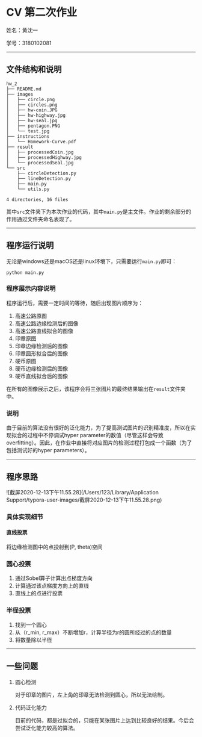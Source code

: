 # CV 第二次作业

姓名：黄沈一

学号：3180102081

---

## 文件结构和说明

```shell
hw_2
├── README.md
├── images
│   ├── circle.png
│   ├── circles.png
│   ├── hw-coin.JPG
│   ├── hw-highway.jpg
│   ├── hw-seal.jpg
│   ├── pentagon.PNG
│   └── test.jpg
├── instructions
│   └── Homework-Curve.pdf
├── result
│   ├── processedCoin.jpg
│   ├── processedHighway.jpg
│   └── processedSeal.jpg
└── src
    ├── circleDetection.py
    ├── lineDetection.py
    ├── main.py
    └── utils.py

4 directories, 16 files
```

其中`src`文件夹下为本次作业的代码，其中`main.py`是主文件。作业的剩余部分的作用通过文件夹命名表现了。

---

## 程序运行说明

无论是windows还是macOS还是linux环境下，只需要运行`main.py`即可：

```shell
python main.py
```

### 程序展示内容说明

程序运行后，需要一定时间的等待，随后出现图片顺序为：

1. 高速公路原图
2. 高速公路边缘检测后的图像
3. 高速公路直线拟合的图像
4. 印章原图
5. 印章边缘检测后的图像
6. 印章圆形拟合后的图像
7. 硬币原图
8. 硬币边缘检测后的图像
9. 硬币直线拟合后的图像

在所有的图像展示之后，该程序会将三张图片的最终结果输出在`result`文件夹中。

### 说明

由于目前的算法没有很好的泛化能力，为了提高测试图片的识别精准度，所以在实现拟合的过程中不停调试hyper parameter的数值（尽管这样会导致overfitting）。因此，在作业中直接将对应图片的检测过程打包成一个函数（为了包括测试好的hyper parameters）。

----

## 程序思路

![截屏2020-12-13下午11.55.28](/Users/123/Library/Application Support/typora-user-images/截屏2020-12-13下午11.55.28.png)

### 具体实现细节

#### 直线投票

将边缘检测图中的点投射到(P, theta)空间

### 圆心投票

1. 通过Sobel算子计算出点梯度方向
2. 计算通过该点梯度方向上的直线
3. 直线上的点进行投票

### 半径投票

1. 找到一个圆心
2. 从（r_min, r_max）不断增加r，计算半径为r的圆所经过的点的数量
3. 将数量除以半径

---

## 一些问题

1. 圆心检测

   对于印章的图片，左上角的印章无法检测到圆心，所以无法绘制。

2. 代码泛化能力

   目前的代码，都是过拟合的，只能在某张图片上达到比较良好的结果。今后会尝试泛化能力较高的算法。


